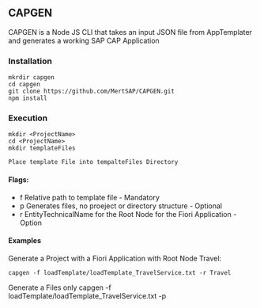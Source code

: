 ## CAPGEN
CAPGEN is a Node JS CLI that takes an input JSON file from AppTemplater and generates a working SAP CAP Application

### Installation
```
mkrdir capgen
cd capgen
git clone https://github.com/MertSAP/CAPGEN.git
npm install
```

### Execution
```
mkdir <ProjectName>
cd <ProjectName>
mkdir templateFiles

Place template File into tempalteFiles Directory
```

#### Flags:
  - f Relative path to template file - Mandatory
  - p Generates files, no proeject or directory structure - Optional
  - r EntityTechnicalName for the Root Node for the Fiori Application - Option

#### Examples
Generate a Project with a Fiori Application with Root Node Travel:
```
capgen -f loadTemplate/loadTemplate_TravelService.txt -r Travel
```
Generate a Files only
capgen -f loadTemplate/loadTemplate_TravelService.txt -p


